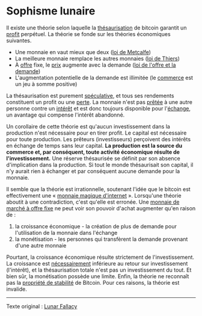 Sophisme lunaire
================

Il existe une théorie selon laquelle la [thésaurisation](ch101-glossary.md#thésaurisation) de bitcoin garantit un [profit](ch101-glossary.md#profit) perpétuel. La théorie se fonde sur les théories économiques suivantes.

* Une monnaie en vaut mieux que deux ([loi de Metcalfe](https://fr.wikipedia.org/wiki/Loi_de_Metcalfe))
* La meilleure monnaie remplace les autres monnaies ([loi de Thiers](https://en.wikipedia.org/wiki/Gresham%27s_law#Reverse_of_Gresham's_law_(Thiers'_law)))
* À [offre](ch101-glossary.md#offre) fixe, le [prix](ch101-glossary.md#prix) augmente avec la demande ([loi de l'offre et la demande](https://fr.wikipedia.org/wiki/Offre_et_demande))
* L'augmentation potentielle de la demande est illimitée (le [commerce](ch101-glossary.md#commerce) est un jeu à somme positive)

La thésaurisation est purement [spéculative](ch101-glossary.md#spéculer), et tous ses rendements constituent un profit ou une [perte](ch101-glossary.md#perte). La monnaie n'est pas [prêtée](ch101-glossary.md#prêter) à une autre personne contre un [intérêt](ch101-glossary.md#intérêt) et est donc toujours disponible pour l'[échange](ch101-glossary.md#échange), un avantage qui compense l'intérêt abandonné.

Un corollaire de cette théorie est qu'aucun investissement dans la production n'est nécessaire pour en tirer profit. Le capital est nécessaire pour toute production. Les prêteurs (investisseurs) perçoivent des intérêts en échange de temps sans leur capital. **La production est la source du commerce et, par conséquent, toute activité économique résulte de l'investissement.** Une réserve thésaurisée se définit par son absence d'implication dans la production. Si tout le monde thésaurisait son capital, il n'y aurait rien à échanger et par conséquent aucune demande pour la monnaie.

Il semble que la théorie est irrationnelle, soutenant l'idée que le bitcoin est effectivement une « [monnaie magique d'internet](https://medium.com/@paulbars/magic-internet-money-how-a-reddit-ad-made-bitcoin-hit-1000-and-inspired-south-parks-art-b414ec7a5598) ». Lorsqu'une théorie aboutit à une contradiction, c'est qu'elle est erronée. Une [monnaie de marché à offre fixe](ch005-money-taxonomy.md) ne peut voir son pouvoir d'achat augmenter qu'en raison de :

1. la croissance économique - la création de plus de demande pour l'utilisation de la monnaie dans l'échange
2. la monétisation - les personnes qui transfèrent la demande provenant d'une autre monnaie

Pourtant, la croissance économique résulte strictement de l'investissement. La croissance est [nécessairement](ch011-depreciation-principle.md) inférieure au retour sur investissement (l'intérêt), et la thésaurisation totale n'est pas un investissement du tout. Et bien sûr, la monétisation possède une limite. Enfin, la théorie ne reconnaît pas la [propriété de stabilité](ch030-stability-property.md) de Bitcoin. Pour ces raisons, la théorie est invalide.

---

Texte original : [Lunar Fallacy](https://github.com/libbitcoin/libbitcoin-system/wiki/Lunar-Fallacy)